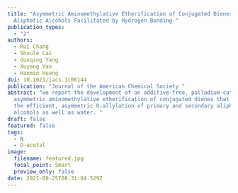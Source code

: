 ```yaml
---
title: "Asymmetric Aminomethylative Etherification of Conjugated Dienes with
  Aliphatic Alcohols Facilitated by Hydrogen Bonding "
publication_types:
  - "2"
authors:
  - Rui Chang
  - Shoule Cai
  - Guoqing Yang
  - Xuyang Yan
  - Hanmin Huang
doi: 10.1021/jacs.1c06144
publication: "Journal of the American Chemical Society "
abstract: "we report the development of an additive-free, palladium-catalyzed
  asymmetric aminomethylative etherification of conjugated dienes that enables
  the efficient, asymmetric O-allylation of primary and secondary aliphatic
  alcohols as well as water. "
draft: false
featured: false
tags:
  - N
  - O-acetal
image:
  filename: featured.jpg
  focal_point: Smart
  preview_only: false
date: 2021-08-25T08:31:04.529Z
---
```


